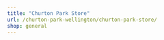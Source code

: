 ```yaml
---
title: "Churton Park Store"
url: /churton-park-wellington/churton-park-store/
shop: general
---
```


